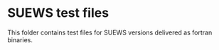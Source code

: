 # SUEWS test files

This folder contains test files for SUEWS versions delivered as fortran binaries.